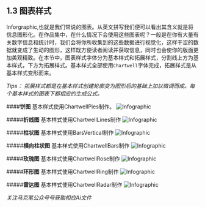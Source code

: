 ## 1.3 图表样式 ##

Inforgraphic,也就是我们常说的图表。从英文拼写我们便可以看出其含义就是将信息图形化。在作品集中，在什么情况下会使用这些图表呢？一般是在你有大量有关数字信息和统计时，我们会将你所收集到的这些数据进行视觉化，这样干涩的数据就变成了生动的图形，这样既方便读者阅读并获取信息，同时也会使你的版面更加美观精致。在本节中，图表样式字体分为基本样式和拓展样式，分割线上方为基本样式，下方为拓展样式。基本样式全部使用`Chartwell`字体完成，拓展样式是从基本样式变形而来。

*Tips： 拓展样式都是在基本样式创建轮廓变为图形后的基础上加以微调而成。每个基本样式的图表下都相应的生成公式。*


####**饼图** 
基本样式使用ChartwellPies制作。
![Infographic](http://kitpic.makebi.net/layout/c3/ldk_10.jpg)

#####**折线图**
基本样式使用ChartwellLines制作
![Infographic](http://kitpic.makebi.net/layout/c3/ldk_11.jpg)

#####**柱状图**
基本样式使用BarsVertical制作
![Infographic](http://kitpic.makebi.net/layout/c3/ldk_12.jpg)

#####**横向柱状图**
基本样式使用ChartwellBars制作
![Infographic](http://kitpic.makebi.net/layout/c3/ldk_13.jpg)

#####**玫瑰图**
基本样式使用ChartwellRose制作
![Infographic](http://kitpic.makebi.net/layout/c3/ldk_14.jpg)

#####**环形图**
基本样式使用ChartwellRing制作
![Infographic](http://kitpic.makebi.net/layout/c3/ldk_15.jpg)

#####**雷达图**
基本样式使用ChartwellRadar制作
![Infographic](http://kitpic.makebi.net/layout/c3/ldk_16.jpg)


*关注马克笔公众号号获取相应Ai文件*
